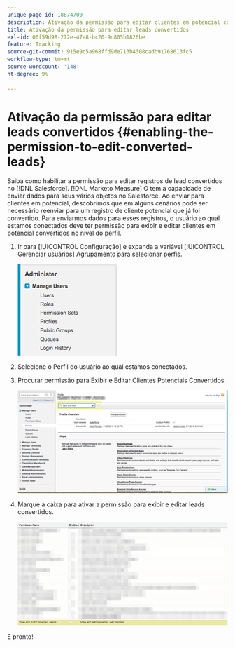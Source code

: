 ```yaml
---
unique-page-id: 18874700
description: Ativação da permissão para editar clientes em potencial convertidos - [!DNL Marketo Measure]
title: Ativação da permissão para editar leads convertidos
exl-id: 00f59d98-272e-47e8-bc20-9d805b1826be
feature: Tracking
source-git-commit: 915e9c5a968ffd9de713b4308cadb91768613fc5
workflow-type: tm+mt
source-wordcount: '148'
ht-degree: 9%

---
```


# Ativação da permissão para editar leads convertidos {#enabling-the-permission-to-edit-converted-leads}

Saiba como habilitar a permissão para editar registros de lead convertidos no [!DNL Salesforce]. [!DNL Marketo Measure] O tem a capacidade de enviar dados para seus vários objetos no Salesforce. Ao enviar para clientes em potencial, descobrimos que em alguns cenários pode ser necessário reenviar para um registro de cliente potencial que já foi convertido. Para enviarmos dados para esses registros, o usuário ao qual estamos conectados deve ter permissão para exibir e editar clientes em potencial convertidos no nível do perfil.

1. Ir para [!UICONTROL Configuração] e expanda a variável [!UICONTROL Gerenciar usuários] Agrupamento para selecionar perfis.

   ![](assets/1-2.png)

1. Selecione o Perfil do usuário ao qual estamos conectados.

1. Procurar permissão para Exibir e Editar Clientes Potenciais Convertidos.

   ![](assets/2-1.png)

1. Marque a caixa para ativar a permissão para exibir e editar leads convertidos.

   ![](assets/3-1.png)

E pronto!
